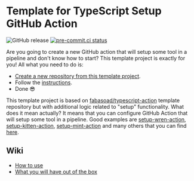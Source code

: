 # Template for TypeScript Setup GitHub Action

![GitHub release](https://img.shields.io/github/v/release/fabasoad/typescript-setup-action?include_prereleases) [![pre-commit.ci status](https://results.pre-commit.ci/badge/github/fabasoad/typescript-setup-action/main.svg)](https://results.pre-commit.ci/latest/github/fabasoad/typescript-setup-action/main)

Are you going to create a new GitHub action that will setup some tool in a pipeline and don't know how to start? This template project is exactly for you! All what you need to do is:

- [Create a new repository from this template project](https://docs.github.com/en/github/creating-cloning-and-archiving-repositories/creating-a-repository-from-a-template).
- Follow the [instructions](https://github.com/fabasoad/typescript-setup-action/wiki/How-to-use).
- Done :sunglasses:

This template project is based on [fabasoad/typescript-action](https://github.com/fabasoad/typescript-action) template repository but with additional logic related to "setup" functionality. What does it mean actually? It means that you can configure GitHub Action that will setup some tool in a pipeline. Good examples are [setup-wren-action](https://github.com/fabasoad/setup-wren-action), [setup-kitten-action](https://github.com/fabasoad/setup-kitten-action), [setup-mint-action](https://github.com/fabasoad/setup-mint-action) and many others that you can find [here](https://github.com/marketplace?type=actions&query=fabasoad+Setup).

## Wiki

- [How to use](https://github.com/fabasoad/typescript-setup-action/wiki/How-to-use)
- [What you will have out of the box](https://github.com/fabasoad/typescript-setup-action/wiki/What-you-will-have-out-of-the-box)
